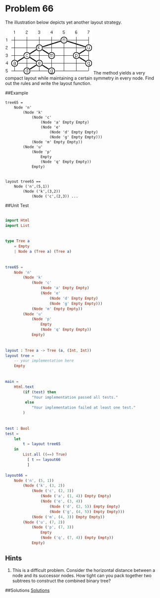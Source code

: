 # Problem 66

The illustration below depicts yet another layout strategy. 

![](../i/p66.gif)
The method yields a very compact layout while maintaining a certain symmetry in every node. Find out the rules and write the layout function. 

##Example
```
tree65 = 
    Node 'n'
        (Node 'k'
            (Node 'c'
                (Node 'a' Empty Empty)
                (Node 'e'
                    (Node 'd' Empty Empty)
                    (Node 'g' Empty Empty)))
            (Node 'm' Empty Empty))
        (Node 'u'
            (Node 'p' 
                Empty 
                (Node 'q' Empty Empty)) 
            Empty)
                

layout tree65 ==
    Node ('n',(5,1)) 
        (Node ('k',(3,2)) 
            (Node ('c',(2,3)) ...
```

##Unit Test
```elm

import Html
import List


type Tree a
    = Empty
    | Node a (Tree a) (Tree a)


tree65 = 
    Node 'n'
        (Node 'k'
            (Node 'c'
                (Node 'a' Empty Empty)
                (Node 'e'
                    (Node 'd' Empty Empty)
                    (Node 'g' Empty Empty)))
            (Node 'm' Empty Empty))
        (Node 'u'
            (Node 'p' 
                Empty 
                (Node 'q' Empty Empty)) 
            Empty)


layout : Tree a -> Tree (a, (Int, Int))
layout tree =
    -- your implementation here
    Empty
            
            
main =
    Html.text
        (if (test) then
            "Your implementation passed all tests."
         else
            "Your implementation failed at least one test."
        )


test : Bool
test =
    let 
        t = layout tree65 
    in 
        List.all ((==) True)
          [ t == layout66
          ]

layout66 = 
    Node ('n', (5, 1))
        (Node ('k', (3, 2))
            (Node ('c', (2, 3))
                (Node ('a', (1, 4)) Empty Empty)
                (Node ('e', (3, 4))
                    (Node ('d', (2, 5)) Empty Empty)
                    (Node ('g', (4, 5)) Empty Empty)))
            (Node ('m', (4, 3)) Empty Empty))
        (Node ('u', (7, 2))
            (Node ('p', (7, 3)) 
                Empty 
                (Node ('q', (7, 4)) Empty Empty)) 
            Empty)


```
## Hints
1. This is a difficult problem. Consider the horizontal distance between a node and its successor nodes. How tight can you pack together two subtrees to construct the combined binary tree? 


##Solutions
[Solutions](../s/s66.md)




